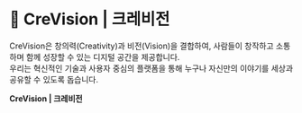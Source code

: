 # 🌟 CreVision | 크레비전 

CreVision은 창의력(Creativity)과 비전(Vision)을 결합하여, 사람들이 창작하고 소통하며 함께 성장할 수 있는 디지털 공간을 제공합니다.  
우리는 혁신적인 기술과 사용자 중심의 플랫폼을 통해 누구나 자신만의 이야기를 세상과 공유할 수 있도록 돕습니다.  

**CreVision | 크레비전**
